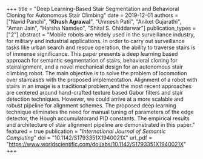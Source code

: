 +++
title = "Deep Learning-Based Stair Segmentation and Behavioral Cloning for Autonomous Stair Climbing"
date = 2019-12-01
authors = ["Navid Panchi", "**Khush Agrawal**", "Unmesh Patil", "Aniket Gujarathi", "Aman Jain", "Harsha Namdeo", "Shital S. Chiddarwar"]
publication_types = ["2"]
abstract = "Mobile robots are widely used in the surveillance industry, for military and industrial applications. In order to carry out surveillance tasks like urban search and rescue operation, the ability to traverse stairs is of immense significance. This paper presents a deep learning based approach for semantic segmentation of stairs, behavioral cloning for stairalignment, and a novel mechanical design for an autonomous stair climbing robot. The main objective is to solve the problem of locomotion over staircases with the proposed implementation. Alignment of a robot with stairs in an image is a traditional problem,and the most recent approaches are centered around hand-crafted texture based Gabor filters and stair detection techniques. However, we could arrive at a more scalable and robust pipeline for alignment schemes. The proposed deep learning technique eliminates the need for manual tuning of parameters of the edge detector, the Hough accumulatorand PID constants. The empirical results and architecture of stair alignment pipeline are demonstrated in this paper."
featured = true
publication = "*International Journal of Semantic Computing*"
doi = "10.1142/S1793351X1940021X"
url_pdf = "https://www.worldscientific.com/doi/abs/10.1142/S1793351X1940021X"
+++

